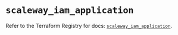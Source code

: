 # `scaleway_iam_application`

Refer to the Terraform Registry for docs: [`scaleway_iam_application`](https://registry.terraform.io/providers/scaleway/scaleway/2.53.0/docs/resources/iam_application).
